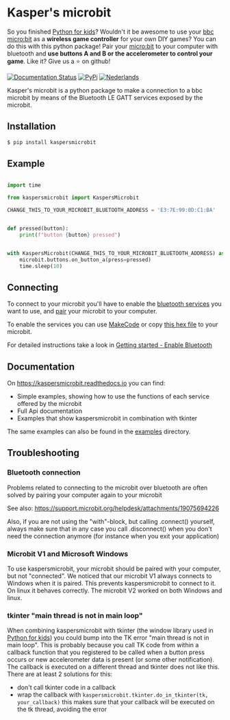 # Kasper's microbit
So you finished [Python for kids](https://nostarch.com/pythonforkids)? Wouldn't it be awesome to use your
[bbc micro:bit](https://microbit.org/) as a **wireless game controller** for your own DIY games? You can do this with 
this python package! Pair your [micro:bit](https://microbit.org/) to your computer with bluetooth and **use buttons A 
and B or the accelerometer to control your game**. Like it? Give us a :star: on github!

[![Documentation Status](https://readthedocs.org/projects/kaspersmicrobit/badge/?version=latest)](https://kaspersmicrobit.readthedocs.io/en/latest/?badge=latest) 
[![PyPi](https://img.shields.io/pypi/v/kaspersmicrobit)](https://pypi.org/project/kaspersmicrobit/)
[![Nederlands](https://img.shields.io/badge/vertaling-Nederlands-blue)](https://github.com/janickr/kaspersmicrobit/blob/main/README-nl.md)

Kasper's microbit is a python package to make a connection to a bbc microbit by means of the Bluetooth LE GATT services
exposed by the microbit.

## Installation
```bash
$ pip install kaspersmicrobit
```

## Example
```python

import time

from kaspersmicrobit import KaspersMicrobit

CHANGE_THIS_TO_YOUR_MICROBIT_BLUETOOTH_ADDRESS = 'E3:7E:99:0D:C1:BA'


def pressed(button):
    print(f"button {button} pressed")


with KaspersMicrobit(CHANGE_THIS_TO_YOUR_MICROBIT_BLUETOOTH_ADDRESS) as microbit:
    microbit.buttons.on_button_a(press=pressed)
    time.sleep(10)

```

## Connecting
To connect to your microbit you'll have to enable the [bluetooth services](https://kaspersmicrobit.readthedocs.io/makecode-bluetooth/enable-bluetooth/) 
you want to use, and [pair](https://kaspersmicrobit.readthedocs.io/makecode-bluetooth/pairing-windows/) your microbit 
to your computer.  

To enable the services you can use [MakeCode](https://makecode.microbit.org) or copy
[this hex file](https://github.com/janickr/kaspersmicrobit/blob/main/hex/microbit-bluetooth-all-services-active.hex)
to your microbit.

For detailed instructions take a look in [Getting started - Enable Bluetooth](https://kaspersmicrobit.readthedocs.io/makecode-bluetooth/enable-bluetooth/)

## Documentation
On https://kaspersmicrobit.readthedocs.io you can find:

 - Simple examples, showing how to use the functions of each service offered by the microbit 
 - Full Api documentation
 - Examples that show kaspersmicrobit in combination with tkinter 


The same examples can also be found in the [examples](https://github.com/janickr/kaspersmicrobit/tree/main/examples) directory.


## Troubleshooting

### Bluetooth connection
Problems related to connecting to the microbit over bluetooth are often solved by pairing your computer again to your 
microbit

See also: https://support.microbit.org/helpdesk/attachments/19075694226

Also, if you are not using the "with"-block, but calling .connect() yourself, always make sure that in any case you 
call .disconnect() when you don't need the connection anymore (for instance when you exit your application)

### Microbit V1 and Microsoft Windows
To use kaspersmicrobit, your microbit should be paired with your computer, but not "connected". We noticed that 
our microbit V1 always connects to Windows when it is paired. This prevents kaspersmicrobit to connect to it. On linux 
it behaves correctly. The microbit V2 worked on both Windows and linux.

### tkinter "main thread is not in main loop"
When combining kaspersmicrobit with tkinter (the window library used in [Python for kids](https://nostarch.com/pythonforkids))
you could bump into the TK error "main thread is not in main loop". This is probably because you call TK code from 
within a callback function that you registered to be called when a button press occurs or new accelerometer data is 
present (or some other notification). The callback is executed on a different thread and tkinter does not like this. 
There are at least 2 solutions for this:

 - don't call tkinter code in a callback
 - wrap the callback with `kaspersmicrobit.tkinter.do_in_tkinter(tk, your_callback)` this makes sure that your callback 
   will be executed on the tk thread, avoiding the error
